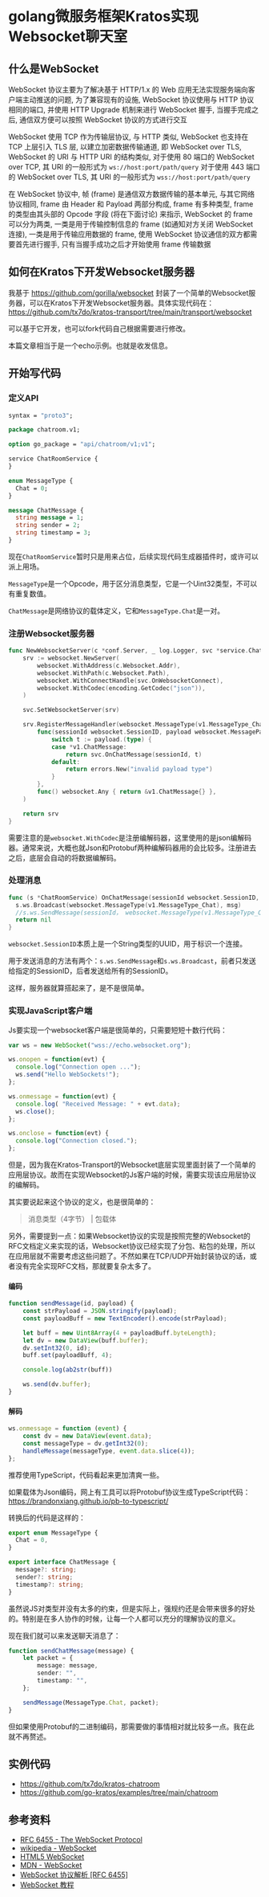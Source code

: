 # golang微服务框架Kratos实现Websocket聊天室

## 什么是WebSocket

WebSocket 协议主要为了解决基于 HTTP/1.x 的 Web 应用无法实现服务端向客户端主动推送的问题, 为了兼容现有的设施, WebSocket 协议使用与 HTTP 协议相同的端口, 并使用 HTTP Upgrade 机制来进行 WebSocket 握手, 当握手完成之后, 通信双方便可以按照 WebSocket 协议的方式进行交互

WebSocket 使用 TCP 作为传输层协议, 与 HTTP 类似, WebSocket 也支持在 TCP 上层引入 TLS 层, 以建立加密数据传输通道, 即 WebSocket over TLS, WebSocket 的 URI 与 HTTP URI 的结构类似, 对于使用 80 端口的 WebSocket over TCP, 其 URI 的一般形式为 `ws://host:port/path/query` 对于使用 443 端口的 WebSocket over TLS, 其 URI 的一般形式为 `wss://host:port/path/query`

在 WebSocket 协议中, 帧 (frame) 是通信双方数据传输的基本单元, 与其它网络协议相同, frame 由 Header 和 Payload 两部分构成, frame 有多种类型, frame 的类型由其头部的 Opcode 字段 (将在下面讨论) 来指示, WebSocket 的 frame 可以分为两类, 一类是用于传输控制信息的 frame (如通知对方关闭 WebSocket 连接), 一类是用于传输应用数据的 frame, 使用 WebSocket 协议通信的双方都需要首先进行握手, 只有当握手成功之后才开始使用 frame 传输数据

## 如何在Kratos下开发Websocket服务器

我基于 <https://github.com/gorilla/websocket> 封装了一个简单的Websocket服务器，可以在Kratos下开发Websocket服务器。具体实现代码在：<https://github.com/tx7do/kratos-transport/tree/main/transport/websocket>

可以基于它开发，也可以fork代码自己根据需要进行修改。

本篇文章相当于是一个echo示例。也就是收发信息。

## 开始写代码

### 定义API

```protobuf
syntax = "proto3";

package chatroom.v1;

option go_package = "api/chatroom/v1;v1";

service ChatRoomService {
}

enum MessageType {
  Chat = 0;
}

message ChatMessage {
  string message = 1;
  string sender = 2;
  string timestamp = 3;
}
```

现在`ChatRoomService`暂时只是用来占位，后续实现代码生成器插件时，或许可以派上用场。

`MessageType`是一个Opcode，用于区分消息类型，它是一个Uint32类型，不可以有重复数值。

`ChatMessage`是网络协议的载体定义，它和`MessageType.Chat`是一对。

### 注册Websocket服务器

```go
func NewWebsocketServer(c *conf.Server, _ log.Logger, svc *service.ChatRoomService) *websocket.Server {
	srv := websocket.NewServer(
		websocket.WithAddress(c.Websocket.Addr),
		websocket.WithPath(c.Websocket.Path),
		websocket.WithConnectHandle(svc.OnWebsocketConnect),
		websocket.WithCodec(encoding.GetCodec("json")),
	)

	svc.SetWebsocketServer(srv)

	srv.RegisterMessageHandler(websocket.MessageType(v1.MessageType_Chat),
		func(sessionId websocket.SessionID, payload websocket.MessagePayload) error {
			switch t := payload.(type) {
			case *v1.ChatMessage:
				return svc.OnChatMessage(sessionId, t)
			default:
				return errors.New("invalid payload type")
			}
		},
		func() websocket.Any { return &v1.ChatMessage{} },
	)

	return srv
}
```

需要注意的是`websocket.WithCodec`是注册编解码器，这里使用的是json编解码器。通常来说，大概也就Json和Protobuf两种编解码器用的会比较多。注册进去之后，底层会自动的将数据编解码。

### 处理消息

```Go
func (s *ChatRoomService) OnChatMessage(sessionId websocket.SessionID, msg *v1.ChatMessage) error {
  s.ws.Broadcast(websocket.MessageType(v1.MessageType_Chat), msg)
  //s.ws.SendMessage(sessionId， websocket.MessageType(v1.MessageType_Chat), msg)
  return nil
}
```

`websocket.SessionID`本质上是一个String类型的UUID，用于标识一个连接。

用于发送消息的方法有两个：`s.ws.SendMessage`和`s.ws.Broadcast`，前者只发送给指定的SessionID，后者发送给所有的SessionID。

这样，服务器就算搭起来了，是不是很简单。

### 实现JavaScript客户端

Js要实现一个websocket客户端是很简单的，只需要短短十数行代码：

```typescript
var ws = new WebSocket("wss://echo.websocket.org");

ws.onopen = function(evt) { 
  console.log("Connection open ..."); 
  ws.send("Hello WebSockets!");
};

ws.onmessage = function(evt) {
  console.log( "Received Message: " + evt.data);
  ws.close();
};

ws.onclose = function(evt) {
  console.log("Connection closed.");
};
```

但是，因为我在Kratos-Transport的Websocket底层实现里面封装了一个简单的应用层协议。故而在实现Websocket的Js客户端的时候，需要实现该应用层协议的编解码。

其实要说起来这个协议的定义，也是很简单的：

> 消息类型（4字节） | 包载体

另外，需要提到一点：如果Websocket协议的实现是按照完整的Websocket的RFC文档定义来实现的话，Websocket协议已经实现了分包、粘包的处理，所以在应用层就不需要考虑这些问题了。不然如果在TCP/UDP开始封装协议的话，或者没有完全实现RFC文档，那就要复杂太多了。

#### 编码

```javascript
function sendMessage(id, payload) {
    const strPayload = JSON.stringify(payload);
    const payloadBuff = new TextEncoder().encode(strPayload);

    let buff = new Uint8Array(4 + payloadBuff.byteLength);
    let dv = new DataView(buff.buffer);
    dv.setInt32(0, id);
    buff.set(payloadBuff, 4);

    console.log(ab2str(buff))

    ws.send(dv.buffer);
}
```

#### 解码

```javascript
ws.onmessage = function (event) {
    const dv = new DataView(event.data);
    const messageType = dv.getInt32(0);
    handleMessage(messageType, event.data.slice(4));
};
```

推荐使用TypeScript，代码看起来更加清爽一些。

如果载体为Json编码，网上有工具可以将Protobuf协议生成TypeScript代码：<https://brandonxiang.github.io/pb-to-typescript/>

转换后的代码是这样的：

```typescript
export enum MessageType {
  Chat = 0,
}

export interface ChatMessage {
  message?: string;
  sender?: string;
  timestamp?: string;
}
```

虽然说JS对类型并没有太多的约束，但是实际上，强规约还是会带来很多的好处的。特别是在多人协作的时候，让每一个人都可以充分的理解协议的意义。

现在我们就可以来发送聊天消息了：

```typescript
function sendChatMessage(message) {
    let packet = {
        message: message,
        sender: "",
        timestamp: "",
    };

    sendMessage(MessageType.Chat, packet);
}
```

但如果使用Protobuf的二进制编码，那需要做的事情相对就比较多一点。我在此就不再赘述。

## 实例代码

* <https://github.com/tx7do/kratos-chatroom>
* <https://github.com/go-kratos/examples/tree/main/chatroom>

## 参考资料

* [RFC 6455 - The WebSocket Protocol](https://tools.ietf.org/html/rfc6455)
* [wikipedia - WebSocket](https://en.wikipedia.org/wiki/WebSocket)
* [HTML5 WebSocket](https://www.runoob.com/html/html5-websocket.html)
* [MDN - WebSocket](https://developer.mozilla.org/zh-CN/docs/Web/API/WebSocket)
* [WebSocket 协议解析 [RFC 6455]](https://sunyunqiang.com/blog/websocket_protocol_rfc6455/)
* [WebSocket 教程](https://www.ruanyifeng.com/blog/2017/05/websocket.html)
